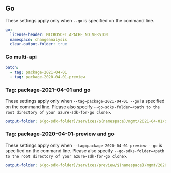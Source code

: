 ## Go

These settings apply only when `--go` is specified on the command line.

```yaml $(go)
go:
  license-header: MICROSOFT_APACHE_NO_VERSION
  namespace: changeanalysis
  clear-output-folder: true
```

### Go multi-api

```yaml $(go) && $(multiapi)
batch:
  - tag: package-2021-04-01
  - tag: package-2020-04-01-preview
```


### Tag: package-2021-04-01 and go

These settings apply only when `--tag=package-2021-04-01 --go` is specified on the command line.
Please also specify `--go-sdks-folder=<path to the root directory of your azure-sdk-for-go clone>`.

```yaml $(tag) == 'package-2021-04-01' && $(go)
output-folder: $(go-sdk-folder)/services/$(namespace)/mgmt/2021-04-01/$(namespace)
```

### Tag: package-2020-04-01-preview and go

These settings apply only when `--tag=package-2020-04-01-preview --go` is specified on the command line.
Please also specify `--go-sdks-folder=<path to the root directory of your azure-sdk-for-go clone>`.

```yaml $(tag) == 'package-2020-04-01-preview' && $(go)
output-folder: $(go-sdk-folder)/services/preview/$(namespace)/mgmt/2020-04-01-preview/$(namespace)
```
